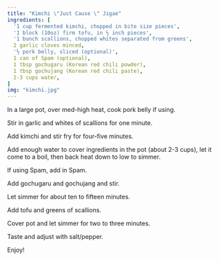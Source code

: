 ```yaml
---
title: "Kimchi \"Just Cause \" Jigae"
ingredients: [
  '1 cup fermented kimchi, chopped in bite size pieces',
  '1 block (10oz) firm tofu, in ½ inch pieces',
  '1 bunch scallions, chopped whites separated from greens',
  2 garlic cloves minced,
  '½ pork belly, sliced (optional)',
  1 can of Spam (optional),
  1 tbsp gochugaru (Korean red chili powder),
  1 tbsp gochujang (Korean red chili paste),
  2-3 cups water,
]
img: "kimchi.jpg"
---
```


In a large pot, over med-high heat, cook pork belly if using.

Stir in garlic and whites of scallions for one minute.

Add kimchi and stir fry for four-five minutes.

Add enough water to cover ingredients in the pot (about 2-3 cups), let it come to a boil, then back heat down to low to simmer.

If using Spam, add in Spam.

Add gochugaru and gochujang and stir.

Let simmer for about ten to fifteen minutes.

Add tofu and greens of scallions.

Cover pot and let simmer for two to three minutes.

Taste and adjust with salt/pepper.

Enjoy!
